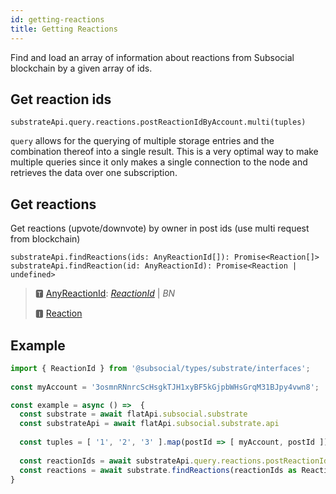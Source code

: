 ```yaml
---
id: getting-reactions
title: Getting Reactions
---
```


Find and load an array of information about reactions from Subsocial blockchain by a given array of ids.

## Get reaction ids

```
substrateApi.query.reactions.postReactionIdByAccount.multi(tuples)
```

`query` allows for the querying of multiple storage entries and the combination thereof into a single result. This is a very optimal way to make multiple queries since it only makes a single connection to the node and retrieves the data over one subscription.

## Get reactions

Get reactions (upvote/downvote) by owner in post ids (use multi request from blockchain)

```
substrateApi.findReactions(ids: AnyReactionId[]): Promise<Reaction[]>
substrateApi.findReaction(id: AnyReactionId): Promise<Reaction | undefined>
```

> 🆃 [AnyReactionId](https://docs.subsocial.network/js-docs/js-sdk/modules.html#anyreactionid): [*ReactionId*](https://docs.subsocial.network/js-docs/js-sdk/interfaces/interfaces.reactionid.html) | *BN*
>
> 🅸 [Reaction](https://docs.subsocial.network/js-docs/js-sdk/interfaces/interfaces.reaction.html)


## Example

```typescript
import { ReactionId } from '@subsocial/types/substrate/interfaces';
  
const myAccount = '3osmnRNnrcScHsgkTJH1xyBF5kGjpbWHsGrqM31BJpy4vwn8';

const example = async () =>  {
  const substrate = await flatApi.subsocial.substrate
  const substrateApi = await flatApi.subsocial.substrate.api
  
  const tuples = [ '1', '2', '3' ].map(postId => [ myAccount, postId ])
  
  const reactionIds = await substrateApi.query.reactions.postReactionIdByAccount.multi(tuples)
  const reactions = await substrate.findReactions(reactionIds as ReactionId[])
}
```
